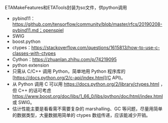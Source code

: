 ETAMakeFeatures和ETATools封装为so文件，供python调用
- pybind11：https://github.com/tensorflow/community/blob/master/rfcs/20190208-pybind11.md；openspiel
- SWIG
- boost.python
- ctypes：https://stackoverflow.com/questions/1615813/how-to-use-c-classes-with-ctypes
- Cython：https://zhuanlan.zhihu.com/p/74219095
- python extension
- 只需从 C/C++ 调用 Python，简单地用 Python 程序库的 [https://docs.python.org/2/c-api/index.html](C API)。
- 从 Python 调用 C 可以用 https://docs.python.org/2/library/ctypes.html ，但 C++ 的话可考虑 https://www.boost.org/doc/libs/1_66_0/libs/python/doc/html/index.html 或 SWIG。
- 估计性能主要是看看需不需要复杂的 marshalling、GC 等问题，尽量用简单的数据类型，大量数据用简单的 ctypes 数组传递，应该能减少开销。
